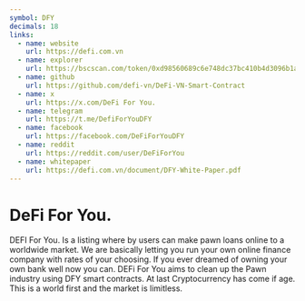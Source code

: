 ```yaml
---
symbol: DFY
decimals: 18
links:
  - name: website
    url: https://defi.com.vn
  - name: explorer
    url: https://bscscan.com/token/0xd98560689c6e748dc37bc410b4d3096b1aa3d8c2
  - name: github
    url: https://github.com/defi-vn/DeFi-VN-Smart-Contract
  - name: x
    url: https://x.com/DeFi For You.
  - name: telegram
    url: https://t.me/DefiForYouDFY
  - name: facebook
    url: https://facebook.com/DeFiForYouDFY
  - name: reddit
    url: https://reddit.com/user/DeFiForYou
  - name: whitepaper
    url: https://defi.com.vn/document/DFY-White-Paper.pdf
---
```


# DeFi For You.

DEFI For You. Is a listing where by users can make pawn loans online to a worldwide market. We are basically letting you run your own online finance company with rates of your choosing. If you ever dreamed of owning your own bank well now you can. DEFi For You aims to clean up the Pawn industry using DFY smart contracts. At last Cryptocurrency has come if age. This is a world first and the market is limitless.
